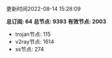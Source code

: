 更新时间2022-08-14 15:28:09

**总订阅: 64**
**总节点: 9393**
**有效节点: 2003**
- trojan节点: 115
- v2ray节点: 1614
- ss节点: 274
